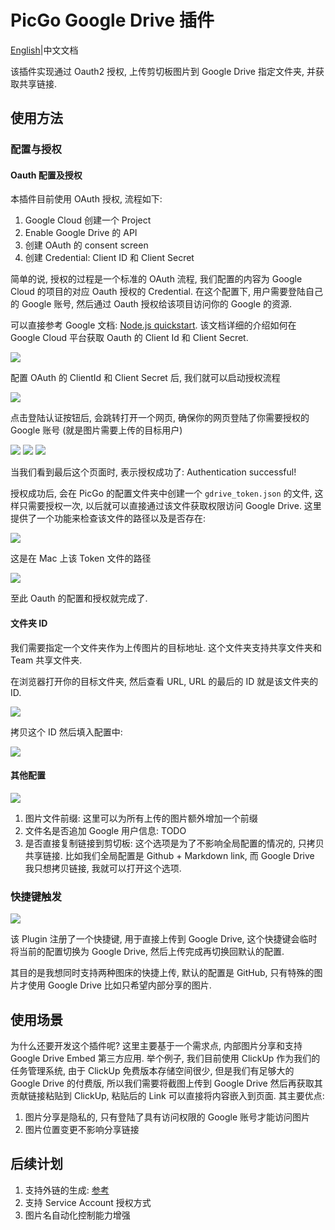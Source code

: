 # PicGo Google Drive 插件 

[English](README.md)|中文文档

该插件实现通过 Oauth2 授权, 上传剪切板图片到 Google Drive 指定文件夹, 并获取共享链接.

## 使用方法

### 配置与授权

#### Oauth 配置及授权

本插件目前使用 OAuth 授权, 流程如下:

1. Google Cloud 创建一个 Project
2. Enable Google Drive 的 API
3. 创建 OAuth 的 consent screen
4. 创建 Credential: Client ID 和 Client Secret

简单的说, 授权的过程是一个标准的 OAuth 流程, 我们配置的内容为 Google Cloud 的项目的对应 Oauth 授权的 Credential. 在这个配置下, 用户需要登陆自己的 Google 账号, 然后通过 Oauth 授权给该项目访问你的 Google 的资源. 

可以直接参考 Google 文档: [Node.js quickstart](https://developers.google.com/drive/api/quickstart/nodejs). 该文档详细的介绍如何在 Google Cloud 平台获取 Oauth 的 Client Id 和 Client Secret.

![](https://cdn.jsdelivr.net/gh/storageimgbed/storage@img/images/202310170912351.png)

配置 OAuth 的 ClientId 和 Client Secret 后, 我们就可以启动授权流程

![](https://cdn.jsdelivr.net/gh/storageimgbed/storage@img/images/202310170912392.png)

点击登陆认证按钮后, 会跳转打开一个网页, 确保你的网页登陆了你需要授权的 Google 账号 (就是图片需要上传的目标用户)

![](https://cdn.jsdelivr.net/gh/storageimgbed/storage@img/images/202310170915884.png)
![](https://cdn.jsdelivr.net/gh/storageimgbed/storage@img/images/202310170916827.png)
![](https://cdn.jsdelivr.net/gh/storageimgbed/storage@img/images/202310170917226.png)

当我们看到最后这个页面时, 表示授权成功了: Authentication successful!

授权成功后, 会在 PicGo 的配置文件夹中创建一个 `gdrive_token.json` 的文件, 这样只需要授权一次, 以后就可以直接通过该文件获取权限访问 Google Drive. 这里提供了一个功能来检查该文件的路径以及是否存在:

![](https://cdn.jsdelivr.net/gh/storageimgbed/storage@img/images/202310170919547.png)

这是在 Mac 上该 Token 文件的路径

![](https://cdn.jsdelivr.net/gh/storageimgbed/storage@img/images/202310170920590.png)

至此 Oauth 的配置和授权就完成了.

#### 文件夹 ID

我们需要指定一个文件夹作为上传图片的目标地址. 这个文件夹支持共享文件夹和 Team 共享文件夹.

在浏览器打开你的目标文件夹, 然后查看 URL, URL 的最后的 ID 就是该文件夹的 ID.

![](https://cdn.jsdelivr.net/gh/storageimgbed/storage@img/images/202310170923094.png)

拷贝这个 ID 然后填入配置中:

![](https://cdn.jsdelivr.net/gh/storageimgbed/storage@img/images/202310170924452.png)

#### 其他配置

![](https://cdn.jsdelivr.net/gh/storageimgbed/storage@img/images/202310170925324.png)

1. 图片文件前缀: 这里可以为所有上传的图片额外增加一个前缀
2. 文件名是否追加 Google 用户信息: TODO
3. 是否直接复制链接到剪切板: 这个选项是为了不影响全局配置的情况的, 只拷贝共享链接. 比如我们全局配置是 Github + Markdown link, 而 Google Drive 我只想拷贝链接, 我就可以打开这个选项.

### 快捷键触发

![](https://cdn.jsdelivr.net/gh/storageimgbed/storage@img/images/202310170928511.png)

该 Plugin 注册了一个快捷键, 用于直接上传到 Google Drive, 这个快捷键会临时将当前的配置切换为 Google Drive, 然后上传完成再切换回默认的配置. 

其目的是我想同时支持两种图床的快捷上传, 默认的配置是 GitHub, 只有特殊的图片才使用 Google Drive 比如只希望内部分享的图片.

## 使用场景

为什么还要开发这个插件呢? 这里主要基于一个需求点, 内部图片分享和支持Google Drive Embed 第三方应用. 举个例子, 我们目前使用 ClickUp 作为我们的任务管理系统, 由于 ClickUp 免费版本存储空间很少, 但是我们有足够大的 Google Drive 的付费版, 所以我们需要将截图上传到 Google Drive 然后再获取其贡献链接粘贴到 ClickUp, 粘贴后的 Link 可以直接将内容嵌入到页面. 其主要优点: 

1. 图片分享是隐私的, 只有登陆了具有访问权限的 Google 账号才能访问图片
2. 图片位置变更不影响分享链接

## 后续计划

1. 支持外链的生成: [参考](https://www.googledrives.cn/552.html)
2. 支持 Service Account 授权方式
3. 图片名自动化控制能力增强

